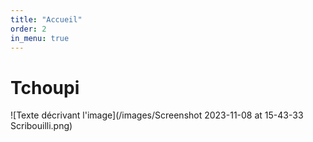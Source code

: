 ```yaml
---
title: "Accueil"
order: 2
in_menu: true
---
```

# Tchoupi



![Texte décrivant l'image](/images/Screenshot 2023-11-08 at 15-43-33 Scribouilli.png) 